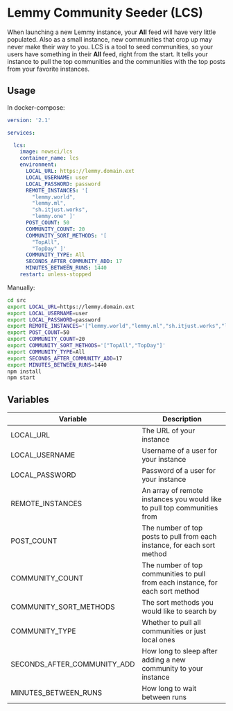 # Lemmy Community Seeder (LCS)

When launching a new Lemmy instance, your **All** feed will have very little populated. Also as a small instance, new communities that crop up may never make their way to you. LCS is a tool to seed communities, so your users have something in their **All** feed, right from the start. It tells your instance to pull the top communities and the communities with the top posts from your favorite instances.

## Usage
In docker-compose:
```yml
version: '2.1'

services:

  lcs:
    image: nowsci/lcs
    container_name: lcs
    environment:
      LOCAL_URL: https://lemmy.domain.ext
      LOCAL_USERNAME: user
      LOCAL_PASSWORD: password
      REMOTE_INSTANCES: '[
        "lemmy.world",
        "lemmy.ml",
        "sh.itjust.works",
        "lemmy.one" ]'
      POST_COUNT: 50
      COMMUNITY_COUNT: 20
      COMMUNITY_SORT_METHODS: '[
        "TopAll",
        "TopDay" ]'
      COMMUNITY_TYPE: All
      SECONDS_AFTER_COMMUNITY_ADD: 17
      MINUTES_BETWEEN_RUNS: 1440
    restart: unless-stopped
```

Manually:
```bash
cd src
export LOCAL_URL=https://lemmy.domain.ext
export LOCAL_USERNAME=user
export LOCAL_PASSWORD=password
export REMOTE_INSTANCES='["lemmy.world","lemmy.ml","sh.itjust.works","lemmy.one"]'
export POST_COUNT=50
export COMMUNITY_COUNT=20
export COMMUNITY_SORT_METHODS='["TopAll","TopDay"]'
export COMMUNITY_TYPE=All
export SECONDS_AFTER_COMMUNITY_ADD=17
export MINUTES_BETWEEN_RUNS=1440
npm install
npm start
```

## Variables

|Variable|Description|
|-|-|
|LOCAL_URL|The URL of your instance|
|LOCAL_USERNAME|Username of a user for your instance|
|LOCAL_PASSWORD|Password of a user for your instance|
|REMOTE_INSTANCES|An array of remote instances you would like to pull top communities from|
|POST_COUNT|The number of top posts to pull from each instance, for each sort method|
|COMMUNITY_COUNT|The number of top communities to pull from each instance, for each sort method|
|COMMUNITY_SORT_METHODS|The sort methods you would like to search by|
|COMMUNITY_TYPE|Whether to pull all communities or just local ones|
|SECONDS_AFTER_COMMUNITY_ADD|How long to sleep after adding a new community to your instance|
|MINUTES_BETWEEN_RUNS|How long to wait between runs|